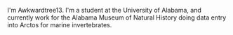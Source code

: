 I'm Awkwardtree13.
I'm a student at the University of Alabama, and currently work for the Alabama Museum of Natural History doing data entry into Arctos for marine invertebrates.
